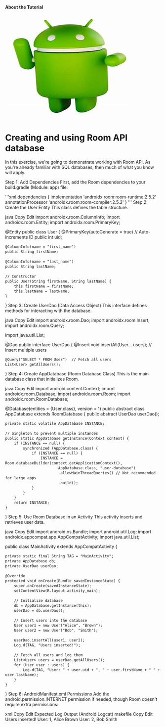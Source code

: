 **About the Tutorial**

![image](uploads/7e766148270fd32ad121f48164e0b921/image.png)

# Creating and using Room API database

In this exercise, we're going to demonstrate working with Room API. As you're already familiar with SQL databases, then much of what you know will apply. 

Step 1: Add Dependencies
First, add the Room dependencies to your build.gradle (Module: app) file:

'''xml
dependencies {
    implementation 'androidx.room:room-runtime:2.5.2'
    annotationProcessor 'androidx.room:room-compiler:2.5.2'
}
'''
Step 2: Create the User Entity
This class defines the table structure.

java
Copy
Edit
import androidx.room.ColumnInfo;
import androidx.room.Entity;
import androidx.room.PrimaryKey;

@Entity
public class User {
    @PrimaryKey(autoGenerate = true)  // Auto-increments ID
    public int uid;

    @ColumnInfo(name = "first_name")
    public String firstName;

    @ColumnInfo(name = "last_name")
    public String lastName;

    // Constructor
    public User(String firstName, String lastName) {
        this.firstName = firstName;
        this.lastName = lastName;
    }
}
Step 3: Create UserDao (Data Access Object)
This interface defines methods for interacting with the database.

java
Copy
Edit
import androidx.room.Dao;
import androidx.room.Insert;
import androidx.room.Query;

import java.util.List;

@Dao
public interface UserDao {
    @Insert
    void insertAll(User... users);  // Insert multiple users

    @Query("SELECT * FROM User")  // Fetch all users
    List<User> getAllUsers();
}
Step 4: Create AppDatabase (Room Database Class)
This is the main database class that initializes Room.

java
Copy
Edit
import android.content.Context;
import androidx.room.Database;
import androidx.room.Room;
import androidx.room.RoomDatabase;

@Database(entities = {User.class}, version = 1)
public abstract class AppDatabase extends RoomDatabase {
    public abstract UserDao userDao();

    private static volatile AppDatabase INSTANCE;

    // Singleton to prevent multiple instances
    public static AppDatabase getInstance(Context context) {
        if (INSTANCE == null) {
            synchronized (AppDatabase.class) {
                if (INSTANCE == null) {
                    INSTANCE = Room.databaseBuilder(context.getApplicationContext(),
                            AppDatabase.class, "user-database")
                            .allowMainThreadQueries() // Not recommended for large apps
                            .build();
                }
            }
        }
        return INSTANCE;
    }
}
Step 5: Use Room Database in an Activity
This activity inserts and retrieves user data.

java
Copy
Edit
import android.os.Bundle;
import android.util.Log;
import androidx.appcompat.app.AppCompatActivity;
import java.util.List;

public class MainActivity extends AppCompatActivity {

    private static final String TAG = "MainActivity";
    private AppDatabase db;
    private UserDao userDao;

    @Override
    protected void onCreate(Bundle savedInstanceState) {
        super.onCreate(savedInstanceState);
        setContentView(R.layout.activity_main);

        // Initialize database
        db = AppDatabase.getInstance(this);
        userDao = db.userDao();

        // Insert users into the database
        User user1 = new User("Alice", "Brown");
        User user2 = new User("Bob", "Smith");

        userDao.insertAll(user1, user2);
        Log.d(TAG, "Users inserted!");

        // Fetch all users and log them
        List<User> users = userDao.getAllUsers();
        for (User user : users) {
            Log.d(TAG, "User: " + user.uid + ", " + user.firstName + " " + user.lastName);
        }
    }
}
Step 6: AndroidManifest.xml Permissions
Add the android.permission.INTERNET permission if needed, though Room doesn't require extra permissions:

xml
Copy
Edit
<uses-permission android:name="android.permission.INTERNET"/>
Expected Log Output (Android Logcat)
makefile
Copy
Edit
Users inserted!
User: 1, Alice Brown
User: 2, Bob Smith

